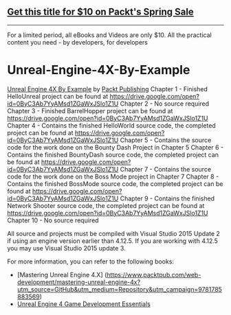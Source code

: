 ## [Get this title for $10 on Packt's Spring Sale](https://www.packt.com/B05157?utm_source=github&utm_medium=packt-github-repo&utm_campaign=spring_10_dollar_2022)
-----
For a limited period, all eBooks and Videos are only $10. All the practical content you need \- by developers, for developers

# Unreal-Engine-4X-By-Example
[Unreal Engine 4X By Example](https://www.packtpub.com/game-development/unreal-engine-4x-example?utm_source=GitHub&utm_medium=Repository&utm_campaign=9781785885532) by [Packt Publishing](https://www.packtpub.com/)
Chapter 1 - Finished HelloUnreal project can be found at https://drive.google.com/open?id=0ByC3Ab7YyAMsd1ZGaWxJSlo1Z1U
Chapter 2 - No source required
Chapter 3 - Finished BarrelHopper project can be found at https://drive.google.com/open?id=0ByC3Ab7YyAMsd1ZGaWxJSlo1Z1U
Chapter 4 - Contains the finished HelloWorld source code, the completed project can be found at
https://drive.google.com/open?id=0ByC3Ab7YyAMsd1ZGaWxJSlo1Z1U
Chapter 5 - Contains the source code for the work done on the Bounty Dash Project in Chapter 5
Chapter 6 - Contains the finished BountyDash source code,  the completed project can be found at https://drive.google.com/open?id=0ByC3Ab7YyAMsd1ZGaWxJSlo1Z1U
Chapter 7 - Contains the source code for the work done on the Boss Mode project in Chapter 7
Chapter 8 - Contains the finished BossMode source code, the completed project can be found at https://drive.google.com/open?id=0ByC3Ab7YyAMsd1ZGaWxJSlo1Z1U
Chapter 9 - Contains the finished Network Shooter source code,  the completed project can be found at https://drive.google.com/open?id=0ByC3Ab7YyAMsd1ZGaWxJSlo1Z1U
Chapter 10 - No source required

All source and projects must be compiled with Visual Studio 2015 Update 2 if using an engine version earlier than 4.12.5.
If you are working with 4.12.5 you may use Visual Studio 2015 update 3.

For more information, you can refer to the following books:
* [Mastering Unreal Engine 4.X] (https://www.packtpub.com/web-development/mastering-unreal-engine-4x?utm_source=GitHub&utm_medium=Repository&utm_campaign=9781785883569)
* [Unreal Engine 4 Game Development Essentials](https://www.packtpub.com/game-development/unreal-engine-essentials?utm_source=GitHub&utm_medium=Repository&utm_campaign=9781784391966)
